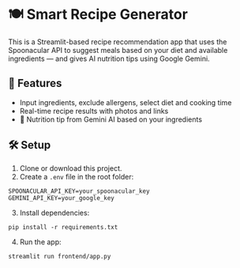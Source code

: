 # 🍽️ Smart Recipe Generator

This is a Streamlit-based recipe recommendation app that uses the Spoonacular API to suggest meals based on your diet and available ingredients — and gives AI nutrition tips using Google Gemini.

## 🚀 Features

- Input ingredients, exclude allergens, select diet and cooking time
- Real-time recipe results with photos and links
- 🤖 Nutrition tip from Gemini AI based on your ingredients

## 🛠️ Setup

1. Clone or download this project.
2. Create a `.env` file in the root folder:
```
SPOONACULAR_API_KEY=your_spoonacular_key
GEMINI_API_KEY=your_google_key
```

3. Install dependencies:
```
pip install -r requirements.txt
```

4. Run the app:
```
streamlit run frontend/app.py
```